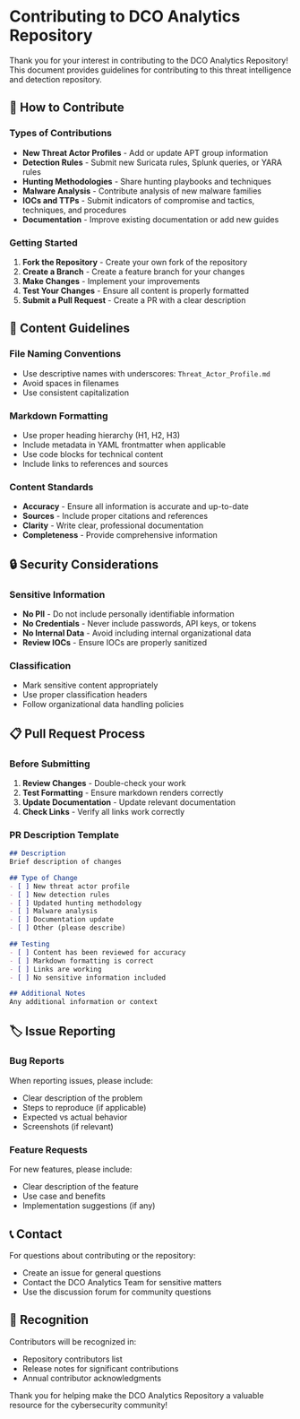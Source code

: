 # Contributing to DCO Analytics Repository

Thank you for your interest in contributing to the DCO Analytics Repository! This document provides guidelines for contributing to this threat intelligence and detection repository.

## 🤝 How to Contribute

### Types of Contributions
- **New Threat Actor Profiles** - Add or update APT group information
- **Detection Rules** - Submit new Suricata rules, Splunk queries, or YARA rules
- **Hunting Methodologies** - Share hunting playbooks and techniques
- **Malware Analysis** - Contribute analysis of new malware families
- **IOCs and TTPs** - Submit indicators of compromise and tactics, techniques, and procedures
- **Documentation** - Improve existing documentation or add new guides

### Getting Started

1. **Fork the Repository** - Create your own fork of the repository
2. **Create a Branch** - Create a feature branch for your changes
3. **Make Changes** - Implement your improvements
4. **Test Your Changes** - Ensure all content is properly formatted
5. **Submit a Pull Request** - Create a PR with a clear description

## 📝 Content Guidelines

### File Naming Conventions
- Use descriptive names with underscores: `Threat_Actor_Profile.md`
- Avoid spaces in filenames
- Use consistent capitalization

### Markdown Formatting
- Use proper heading hierarchy (H1, H2, H3)
- Include metadata in YAML frontmatter when applicable
- Use code blocks for technical content
- Include links to references and sources

### Content Standards
- **Accuracy** - Ensure all information is accurate and up-to-date
- **Sources** - Include proper citations and references
- **Clarity** - Write clear, professional documentation
- **Completeness** - Provide comprehensive information

## 🔒 Security Considerations

### Sensitive Information
- **No PII** - Do not include personally identifiable information
- **No Credentials** - Never include passwords, API keys, or tokens
- **No Internal Data** - Avoid including internal organizational data
- **Review IOCs** - Ensure IOCs are properly sanitized

### Classification
- Mark sensitive content appropriately
- Use proper classification headers
- Follow organizational data handling policies

## 📋 Pull Request Process

### Before Submitting
1. **Review Changes** - Double-check your work
2. **Test Formatting** - Ensure markdown renders correctly
3. **Update Documentation** - Update relevant documentation
4. **Check Links** - Verify all links work correctly

### PR Description Template
```markdown
## Description
Brief description of changes

## Type of Change
- [ ] New threat actor profile
- [ ] New detection rules
- [ ] Updated hunting methodology
- [ ] Malware analysis
- [ ] Documentation update
- [ ] Other (please describe)

## Testing
- [ ] Content has been reviewed for accuracy
- [ ] Markdown formatting is correct
- [ ] Links are working
- [ ] No sensitive information included

## Additional Notes
Any additional information or context
```

## 🏷️ Issue Reporting

### Bug Reports
When reporting issues, please include:
- Clear description of the problem
- Steps to reproduce (if applicable)
- Expected vs actual behavior
- Screenshots (if relevant)

### Feature Requests
For new features, please include:
- Clear description of the feature
- Use case and benefits
- Implementation suggestions (if any)

## 📞 Contact

For questions about contributing or the repository:
- Create an issue for general questions
- Contact the DCO Analytics Team for sensitive matters
- Use the discussion forum for community questions

## 🙏 Recognition

Contributors will be recognized in:
- Repository contributors list
- Release notes for significant contributions
- Annual contributor acknowledgments

Thank you for helping make the DCO Analytics Repository a valuable resource for the cybersecurity community!

